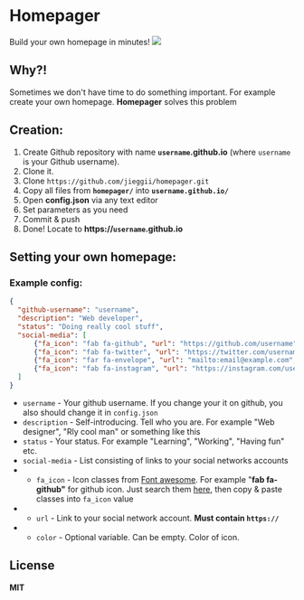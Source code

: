 # Homepager
Build your own homepage in minutes!
<img src="https://imgur.com/PpRuEZy.jpg">

## Why?!
Sometimes we don't have time to do something important. For example create your own homepage. <b>Homepager</b> solves this problem

## Creation:
1. Create Github repository with name <b>```username```.github.io</b> (where ```username``` is your Github username).
2. Clone it.
3. Clone ```https://github.com/jieggii/homepager.git```
4. Copy all files from <b>```homepager/```</b> into <b>```username.github.io/```</b>
5. Open <b>config.json</b> via any text editor
6. Set parameters as you need
7. Commit & push
8. Done! Locate to <b>https://```username```.github.io</b>

## Setting your own homepage:
### Example config:
```json
{  
  "github-username": "username",  
  "description": "Web developer",  
  "status": "Doing really cool stuff",  
  "social-media": [  
	  {"fa_icon": "fab fa-github", "url": "https://github.com/username", "color": ""},  
	  {"fa_icon": "fab fa-twitter", "url": "https://twitter.com/username", "color": "blue"},  
	  {"fa_icon": "far fa-envelope", "url": "mailto:email@example.com", "color": ""},  
	  {"fa_icon": "fab fa-instagram", "url": "https://instagram.com/username", "color": ""}  
  ]
}
```
* ```username``` - Your github username. If you change your it on github, you also should change it in ```config.json```
* ```description``` - Self-introducing. Tell who you are. For example "Web designer", "Rly cool man" or something like this
* ```status``` - Your status. For example "Learning", "Working", "Having fun" etc.
* ```social-media``` - List consisting of links to your social networks accounts
* * ```fa_icon``` - Icon classes from <a href="https://fontawesome.com/">Font awesome</a>. For example "<b>fab fa-github"</b> for github icon. Just search them <a href="https://fontawesome.com/icons?d=gallery">here</a>, then copy & paste classes into ```fa_icon``` value
* * ```url``` - Link to your social network account. <b>Must contain ```https://```</b>
* * ```color``` - Optional variable. Can be empty. Color of icon.

## License
<b>MIT</b>